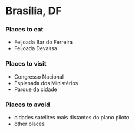 # Brasília, DF

### Places to eat
- Feijoada Bar do Ferreira
- Feijoada Devassa

### Places to visit
- Congresso Nacional
- Esplanada dos Ministérios
- Parque da cidade

### Places to avoid
- cidades satélites mais distantes do plano piloto
- other places
